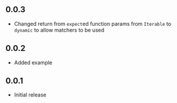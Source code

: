 ## 0.0.3
* Changed return from `expect`ed function params from `Iterable` to `dynamic` to allow matchers to be used

## 0.0.2
* Added example

## 0.0.1
* Initial release